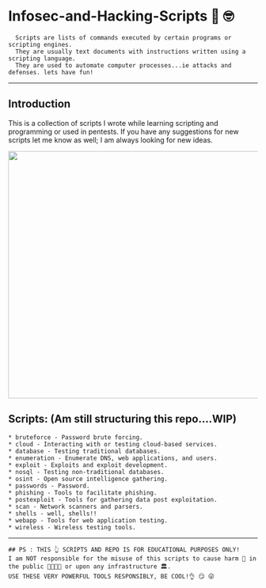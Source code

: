 # Infosec-and-Hacking-Scripts  	:monocle_face: :nerd_face:

      Scripts are lists of commands executed by certain programs or scripting engines. 
      They are usually text documents with instructions written using a scripting language. 
      They are used to automate computer processes...ie attacks and defenses. lets have fun!

----------------------------------------------------------------------------------------------------------------------------------------------------------------------
Introduction
------------
This is a collection of scripts I wrote while learning scripting and programming or used in pentests. If you have any suggestions for new scripts let me know as well; I am always looking for new ideas.

<img src="3105anoncover.gif" height="500" width="1750" >

Scripts: (Am still structuring this repo....WIP)
------------
    * bruteforce - Password brute forcing.
    * cloud - Interacting with or testing cloud-based services.
    * database - Testing traditional databases.
    * enumeration - Enumerate DNS, web applications, and users.
    * exploit - Exploits and exploit development.
    * nosql - Testing non-traditional databases.
    * osint - Open source intelligence gathering.
    * passwords - Password.
    * phishing - Tools to facilitate phishing.
    * postexploit - Tools for gathering data post exploitation.
    * scan - Network scanners and parsers.
    * shells - well, shells!!
    * webapp - Tools for web application testing.
    * wireless - Wireless testing tools.
----------------------------------------------------------------------------------------------------------------------------------------------------------------------
```
## PS : THIS 👆 SCRIPTS AND REPO IS FOR EDUCATIONAL PURPOSES ONLY! 
I am NOT responsible for the misuse of this scripts to cause harm 👿 in the public 👨‍👨‍👧‍👧 or upon any infrastructure 🏛️. 
USE THESE VERY POWERFUL TOOLS RESPONSIBLY, BE COOL!👌 😏 😜

```

